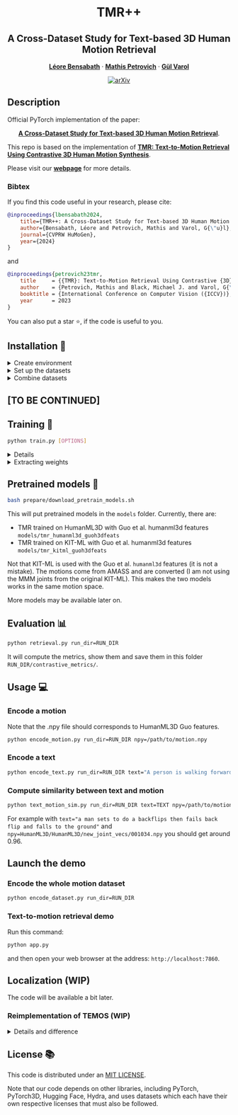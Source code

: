 <div align="center">

# TMR++
## A Cross-Dataset Study for Text-based 3D Human Motion Retrieval

<a href=""><strong>Léore Bensabath</strong></a>
·
<a href="https://mathis.petrovich.fr"><strong>Mathis Petrovich</strong></a>
·
<a href="https://imagine.enpc.fr/~varolg"><strong>G&#252;l Varol</strong></a>


[![arXiv](https://img.shields.io/badge/arXiv-TMR-A10717.svg?logo=arXiv)](https://arxiv.org/abs/2405.16909)

</div>


## Description
Official PyTorch implementation of the paper:
<div align="center">

[**A Cross-Dataset Study for Text-based 3D Human Motion Retrieval**](https://arxiv.org/abs/2405.16909).

</div>

This repo is based on the implementation of 
[**TMR: Text-to-Motion Retrieval Using Contrastive 3D Human Motion Synthesis**](https://github.com/Mathux/TMR/tree/master).

Please visit our [**webpage**](https://imagine.enpc.fr/~leore.bensabath/TMR++) for more details.

### Bibtex
If you find this code useful in your research, please cite:

```bibtex
@inproceedings{lbensabath2024,
    title={TMR++: A Cross-Dataset Study for Text-based 3D Human Motion Retrieval},
    author={Bensabath, Léore and Petrovich, Mathis and Varol, G{\"u}l},
    journal={CVPRW HuMoGen},
    year={2024}
}
```
and
```bibtex
@inproceedings{petrovich23tmr,
    title     = {{TMR}: Text-to-Motion Retrieval Using Contrastive {3D} Human Motion Synthesis},
    author    = {Petrovich, Mathis and Black, Michael J. and Varol, G{\"u}l},
    booktitle = {International Conference on Computer Vision ({ICCV})},
    year      = 2023
}
```

You can also put a star :star:, if the code is useful to you.

## Installation :construction_worker:

<details><summary>Create environment</summary>
&emsp;

Create a python virtual environnement:
```bash
python -m venv ~/.venv/TMR
source ~/.venv/TMR/bin/activate
```

Install [PyTorch](https://pytorch.org/get-started/locally/)
```bash
python -m pip install torch torchvision --index-url https://download.pytorch.org/whl/cu118
```

Then install remaining packages:
```
python -m pip install -r requirements.txt
```

which corresponds to the packages: pytorch_lightning, einops, hydra-core, hydra-colorlog, orjson, tqdm, scipy.
The code was tested on Python 3.10.12 and PyTorch 2.0.1.

</details>

<details><summary>Set up the datasets</summary>
&emsp;

Please first set up the datasets as explain in https://github.com/Mathux/TMR/tree/master in the same README section.

In this repo, we provide the augmented versions of dataset humanml3d, kitml and babel. 
For a given dataset ($DATASET), up to 3 new annotation file have been created:
- ``dataset/annotations/$DATASET/annotations_paraphrases.json``: Includes all the paraphrases generated by a llm
- ``dataset/annotations/$DATASET/annotations_actions.json``: For humanml3d and kitml only, includes the action type label generated by a llm
- ``dataset/annotations/$DATASET/annotations_all.json``: Includes a concatenation by key id of all the annotations (original and llm generated)

Copy the data in your repo from [here](https://drive.google.com/drive/u/1/folders/1_SpOgtYCZBPAXoVz00Zhyk6tPRObUIiW)
</details>

<details><summary>Combine datasets</summary>
&emsp;

To create a combination of any of the datasets, run:

```bash
python -m prepare.combine_datasets datasets=$DATASETS test_sets=$TEST_DATSETS split_suffix=$SPLIT_SUFFIX [OPTIONS]
```
Where:
- ``datasets``: The list of datasets to combine
- ``test_sets``: The intended list on which the dataset is going to be tested. When generating the split files, this will filter from the training set the samples from one of the training datasets that overlap with samples from another provided testing dataset. 
Note that you can create different splits for different intended testing sets by leveraging parameter **split_suffix**. The annotations file for the given combination will stay the same regardless of the **test_sets** value.
- ``split_suffix``: The split file suffix for this given combination of test sets. Training and validation split files will be saved under: ``datasets/annotations/splits/train{split_suffix}.txt`` and ``datasets/annotations/splits/val{split_suffix}.txt``

The new dataset will be created inside folder ``datasets/annotations/{dataset1}_{dataset2}(_{dataset3})``

**Example:**
```bash
python -m prepare.combine_datasets datasets=["humanml3d","kitml"] test_sets=["babel"] split_suffix="_wo_hkb"
```
</details>

## [TO BE CONTINUED]

## Training :rocket:

```bash
python train.py [OPTIONS]
```

<details><summary>Details</summary>
&emsp;

By default, it will train TMR on HumanML3D and store the folder in ``outputs/tmr_humanml3d_guoh3dfeats`` which I will call ``RUN_DIR``.
The other options are:

#### Models:
- ``model=tmr``: TMR (by default)
- ``model=temos``: TEMOS

#### Datasets:
- ``data=humanml3d``: HumanML3D (by default)
- ``data=kitml``: KIT-ML
- ``data=babel``: BABEL

</details>

<details><summary>Extracting weights</summary>
&emsp;

After training, run the following command, to extract the weights from the checkpoint:

```bash
python extract.py run_dir=RUN_DIR
```

It will take the last checkpoint by default. This should create the folder ``RUN_DIR/last_weights`` and populate it with the files: ``motion_decoder.pt``, ``motion_encoder.pt`` and ``text_encoder.pt``.
This process makes loading models faster, it does not depends on the file structure anymore, and each module can be loaded independently. This is already done for pretrained models.

</details>

## Pretrained models :dvd:

```bash
bash prepare/download_pretrain_models.sh
```

This will put pretrained models in the ``models`` folder.
Currently, there are:
- TMR trained on HumanML3D with Guo et al. humanml3d features ``models/tmr_humanml3d_guoh3dfeats``
- TMR trained on KIT-ML with Guo et al. humanml3d features ``models/tmr_kitml_guoh3dfeats``

Not that KIT-ML is used with the Guo et al. ``humanml3d`` features (it is not a mistake). The motions come from AMASS and are converted (I am not using the MMM joints from the original KIT-ML).
This makes the two models works in the same motion space.

More models may be available later on.

## Evaluation :bar_chart:

```bash
python retrieval.py run_dir=RUN_DIR
```

It will compute the metrics, show them and save them in this folder ``RUN_DIR/contrastive_metrics/``.


## Usage :computer:

### Encode a motion
Note that the .npy file should corresponds to HumanML3D Guo features.

```bash
python encode_motion.py run_dir=RUN_DIR npy=/path/to/motion.npy
```

### Encode a text

```bash
python encode_text.py run_dir=RUN_DIR text="A person is walking forward."
```

### Compute similarity between text and motion
```bash
python text_motion_sim.py run_dir=RUN_DIR text=TEXT npy=/path/to/motion.npy
```
For example with ``text="a man sets to do a backflips then fails back flip and falls to the ground"`` and ``npy=HumanML3D/HumanML3D/new_joint_vecs/001034.npy`` you should get around 0.96.


## Launch the demo

### Encode the whole motion dataset
```bash
python encode_dataset.py run_dir=RUN_DIR
```


### Text-to-motion retrieval demo
Run this command:

```bash
python app.py
```

and then open your web browser at the address: ``http://localhost:7860``.

## Localization (WIP)

The code will be available a bit later.


### Reimplementation of TEMOS (WIP)

<details><summary>Details and difference</summary>
&emsp;

[TEMOS code](https://github.com/Mathux/TEMOS) was probably a bit too abstract and some users struggle to understand it. As TMR and TEMOS share a similar architecture, I took the opportunity to rewrite TEMOS in this repo [src/model/temos.py](src/model/temos.py) to make it more user friendly. Note that in this repo, the motion representation is different from the original TEMOS paper (see [DATASETS.md](DATASETS.md) for more details). Another difference is that I precompute the token embeddings (from distilbert) beforehand (as I am not finetunning the distilbert for the final model). This makes the training around x2 faster and it is more memory efficient.

The code and the generations are not fully tested yet, I will update the README with pretrained models and more information later.

</details>


## License :books:
This code is distributed under an [MIT LICENSE](LICENSE).

Note that our code depends on other libraries, including PyTorch, PyTorch3D, Hugging Face, Hydra, and uses datasets which each have their own respective licenses that must also be followed.
